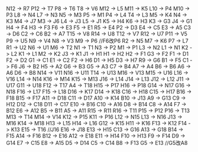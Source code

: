 


N12 -> R7
P12 -> T7
P8 -> T6
T8 -> V6
M12 -> L5
M11 -> K5
L10 -> P4
M10 -> P3
L8 -> N4
L7 -> N3
N5 -> M3
P5 -> M1
P4 -> L4
T4 -> L3
M5 -> K4
N4 -> K3
M4 -> J7
M3 -> J6
L4 -> J3
L5 -> J1
K5 -> H4
K6 -> H3
K3 -> G3
J4 -> G1
H4 -> F4
H3 -> F3
F6 -> E3
F5 -> E1
R5 -> E4
P2 -> D3
E4 -> C5
E3 -> A5
C3 -> D6
C2 -> C6
B2 -> A7
T15 -> V8
R14 -> U8
T12 -> V7
R12 -> U7
P11 -> V5
P9 -> U5
N9 -> V4
N8 -> V3
M9 -> P6  //F6改P6
R2 -> N5
M7 -> K6
P7 -> L7
R1 -> U2
N6 -> U1
M6 -> T2
N1 -> T1
N3 -> P2
M1 -> P1
L3 -> N2
L1 -> N1
K2 -> L2
K1 -> L1
M2 -> K2
J3 -> K1
J1 -> H1
H1 -> H2
H2 -> F1
G3 -> F2
F1 -> D1
F2 -> D2
G1 -> C1
E1 -> C2
F2 -> H6
D1 -> H5
D3 -> H7
R9 -> G6
B1 -> F5
C1 -> F6
J6 -> B2
H5 -> A2
G6 -> B3
G5 -> A3
C7 -> B4
A7 -> A4
B6 -> B6
A6 -> A6
D6 -> B8
N14 -> V11
N16 -> U11
T14 -> U13
M16 -> V13
M15 -> U16
L16 -> V16
L14 -> N14
K16 -> M14
K15 -> M13
J16 -> L14
J14 -> L13
J12 -> L12
J11 -> U17
G11 -> U18
F12 -> T17
A4 -> T18
H15 -> P17
H16 -> P18
G14 -> N17
G16 -> N18
F16 -> L17
F15 -> L18
D16 -> K17
D14 -> K18
C16 -> H18
C15 -> H17
B16 -> F18
B15 -> F17
A11 -> D18
C11 -> D17
A10 -> K14
B10 -> J13
A9 -> G13
C9 -> H12
D12 -> C18
D11 -> C17
E10 -> B16
C10 -> A16
D8 -> B14
C8 -> A14
F7 -> B12
E6 -> A12
B5 -> B11
A5 -> A11
R15 -> R11
R16 -> T11
P15 -> P12
P16 -> T13
M13 -> T14
M14 -> V14
K12 -> P15
K11 -> P16
L12 -> N15
L13 -> N16
J13 -> M16
K14 -> M18
H13 -> L15
H14 -> L16
G12 -> K15
H11 -> K16
F13 -> K12
F14 -> K13
E15 -> T16  //J16
E16 -> J18
E13 -> H15
C13 -> G16
A13 -> G18
B14 -> F15
A14 -> F16
B12 -> E16
A12 -> E18
E11 -> H14
F10 -> H13
F9 -> F14
D9 -> G14
E7 -> C15
E8 -> A15
D5 -> D14
C5 -> C14
B8 -> F13
G5 -> E13  //G5改A8